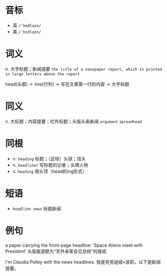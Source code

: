 # 音标

- 英 `/'hedlaɪn/`
- 美 `/'hɛdlaɪn/`

# 词义

n. 大字标题；新闻提要
`the title of a newspaper report, which is printed in large letters above the report`



head(头部) ＋ line(行列) → 写在文章第一行的内容 → 大字标题

# 同义

n. 大标题；内容提要；栏外标题；头版头条新闻
`argument` `spreadhead`

# 同根

- n. `heading` 标题；（足球）头球；信头
- n. `headliner` 写标题的记者；头牌人物
- v. `heading` 用头顶（head的ing形式）

# 短语

- `headline news` 标题新闻

# 例句

a paper carrying the front-page headline: ‘Space Aliens meet with President’
头版报道题为“天外来客会见总统”的报纸

I'm Claudia Polley with the news headlines.
我是克劳迪娅•波莉，以下是新闻提要。


